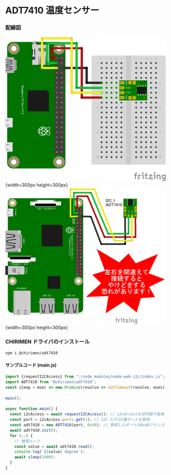 # ADT7410 温度センサー

### 配線図

![配線図1](./PiZero_ADT7410.png "schematic"){width=300px height=300px}
![配線図2](./schematic_warning.png "schematic"){width=300px height=300px}

### CHIRIMEN ドライバのインストール

```shell
npm i @chirimen/adt7410
```

#### サンプルコード (main.js)

```javascript
import {requestI2CAccess} from "./node_modules/node-web-i2c/index.js";
import ADT7410 from "@chirimen/adt7410";
const sleep = msec => new Promise(resolve => setTimeout(resolve, msec));

main();

async function main() {
  const i2cAccess = await requestI2CAccess(); // i2cAccessを非同期で取得
  const port = i2cAccess.ports.get(1); // I2C I/Fの1番ポートを取得
  const adt7410 = new ADT7410(port, 0x48); // 取得したポートの0x48アドレスをADT7410ドライバで受信する
  await adt7410.init();
  for (;;) {
    // 無限ループ
    const value = await adt7410.read();
    console.log(`${value} degree`);
    await sleep(1000);
  }
}
```
